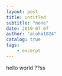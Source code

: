 ```yaml
---
layout: post
title: untitled
subtitle: "none"
date: 2019-07-07
author: "aloha1024"
catalog: true
tags:
    - excerpt
---
```


hello world
??ss